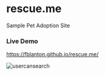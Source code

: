 # rescue.me
Sample Pet Adoption Site

### Live Demo
https://fblanton.github.io/rescue.me/

![usercansearch](https://cloud.githubusercontent.com/assets/3937557/18109172/aa4b8960-6ec4-11e6-8b05-1c8656a8fbb2.gif)
